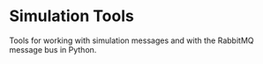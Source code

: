 # Simulation Tools

Tools for working with simulation messages and with the RabbitMQ message bus in Python.